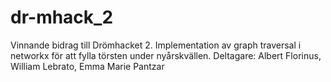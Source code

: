 # dr-mhack_2
Vinnande bidrag till Drömhacket 2. Implementation av graph traversal i networkx för att fylla törsten under nyårskvällen.
Deltagare: Albert Florinus, William Lebrato, Emma Marie Pantzar
